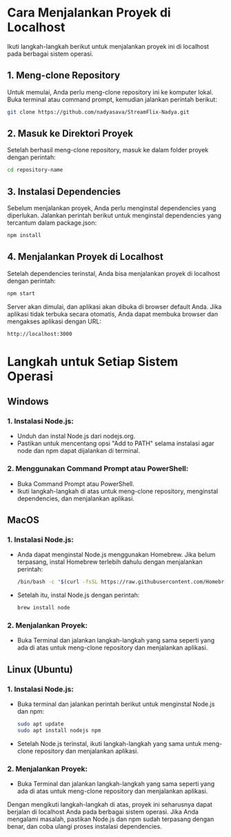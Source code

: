 # Cara Menjalankan Proyek di Localhost

Ikuti langkah-langkah berikut untuk menjalankan proyek ini di localhost pada berbagai sistem operasi.

## 1. Meng-clone Repository
Untuk memulai, Anda perlu meng-clone repository ini ke komputer lokal. Buka terminal atau command prompt, kemudian jalankan perintah berikut:

```bash
git clone https://github.com/nadyasava/StreamFlix-Nadya.git
```

## 2. Masuk ke Direktori Proyek
Setelah berhasil meng-clone repository, masuk ke dalam folder proyek dengan perintah:
```bash
cd repository-name
```

## 3. Instalasi Dependencies
Sebelum menjalankan proyek, Anda perlu menginstal dependencies yang diperlukan. Jalankan perintah berikut untuk menginstal dependencies yang tercantum dalam package.json:
```bash
npm install
```

## 4. Menjalankan Proyek di Localhost
Setelah dependencies terinstal, Anda bisa menjalankan proyek di localhost dengan perintah:
```bash
npm start
```
Server akan dimulai, dan aplikasi akan dibuka di browser default Anda. Jika aplikasi tidak terbuka secara otomatis, Anda dapat membuka browser dan mengakses aplikasi dengan URL:
```bash
http://localhost:3000
```

# Langkah untuk Setiap Sistem Operasi

## Windows
### 1. Instalasi Node.js:
- Unduh dan instal Node.js dari nodejs.org.
- Pastikan untuk mencentang opsi "Add to PATH" selama instalasi agar node dan npm dapat dijalankan di terminal.
### 2. Menggunakan Command Prompt atau PowerShell:
- Buka Command Prompt atau PowerShell.
- Ikuti langkah-langkah di atas untuk meng-clone repository, menginstal dependencies, dan menjalankan aplikasi.

## MacOS
### 1. Instalasi Node.js:
- Anda dapat menginstal Node.js menggunakan Homebrew. Jika belum terpasang, instal Homebrew terlebih dahulu dengan menjalankan perintah:
  ```bash
  /bin/bash -c "$(curl -fsSL https://raw.githubusercontent.com/Homebrew/install/HEAD/install.sh)"
  ```
- Setelah itu, instal Node.js dengan perintah:
  ```bash
  brew install node
  ```
### 2. Menjalankan Proyek:
- Buka Terminal dan jalankan langkah-langkah yang sama seperti yang ada di atas untuk meng-clone repository dan menjalankan aplikasi.

## Linux (Ubuntu)
### 1. Instalasi Node.js:
- Buka terminal dan jalankan perintah berikut untuk menginstal Node.js dan npm:
  ```bash
  sudo apt update
  sudo apt install nodejs npm
  ```
- Setelah Node.js terinstal, ikuti langkah-langkah yang sama untuk meng-clone repository dan menjalankan aplikasi.
### 2. Menjalankan Proyek:
- Buka Terminal dan jalankan langkah-langkah yang sama seperti yang ada di atas untuk meng-clone repository dan menjalankan aplikasi.

Dengan mengikuti langkah-langkah di atas, proyek ini seharusnya dapat berjalan di localhost Anda pada berbagai sistem operasi. Jika Anda mengalami masalah, pastikan Node.js dan npm sudah terpasang dengan benar, dan coba ulangi proses instalasi dependencies.

